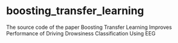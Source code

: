 # boosting_transfer_learning
The source code of the paper Boosting Transfer Learning Improves Performance of Driving Drowsiness Classification Using EEG
